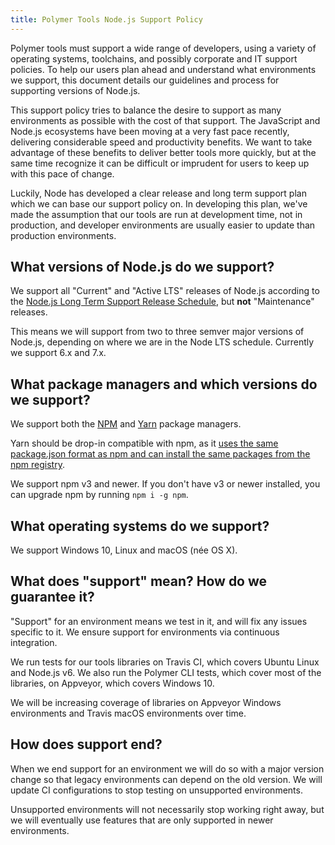 ```yaml
---
title: Polymer Tools Node.js Support Policy
---
```


<!-- toc -->

Polymer tools must support a wide range of developers, using a variety of operating systems, toolchains, and possibly corporate and IT support policies. To help our users plan ahead and understand what environments we support, this document details our guidelines and process for supporting versions of Node.js.

This support policy tries to balance the desire to support as many environments as possible with the cost of that support. The JavaScript and Node.js ecosystems have been moving at a very fast pace recently, delivering considerable speed and productivity benefits. We want to take advantage of these benefits to deliver better tools more quickly, but at the same time recognize it can be difficult or imprudent for users to keep up with this pace of change.

Luckily, Node has developed a clear release and long term support plan which we can base our support policy on. In developing this plan, we've made the assumption that our tools are run at development time, not in production, and developer environments are usually easier to update than production environments.

## What versions of Node.js do we support?

We support all "Current" and "Active LTS" releases of Node.js according to the [Node.js Long Term Support Release Schedule](https://github.com/nodejs/LTS#lts-schedule), but **not** "Maintenance" releases.

This means we will support from two to three semver major versions of Node.js, depending on where we are in the Node LTS schedule. Currently we support 6.x and 7.x.

## What package managers and which versions do we support?

We support both the [NPM](http://www.npmjs.com) and [Yarn](http://yarnpkg.com) package managers.

Yarn should be drop-in compatible with npm, as it [uses the same package.json format as npm and can install the same packages from the npm registry](https://yarnpkg.com/lang/en/docs/migrating-from-npm/). 

We support npm v3 and newer. If you don't have v3 or newer installed, you can upgrade npm by running `npm i -g npm`.

## What operating systems do we support?

We support Windows 10, Linux and macOS (née OS X).

## What does "support" mean? How do we guarantee it?

"Support" for an environment means we test in it, and will fix any issues specific to it. We ensure support for environments via continuous integration.

We run tests for our tools libraries on Travis CI, which covers Ubuntu Linux and Node.js v6. We also run the Polymer CLI tests, which cover most of the libraries, on Appveyor, which covers Windows 10.

We will be increasing coverage of libraries on Appveyor Windows environments and Travis macOS environments over time.

## How does support end?

When we end support for an environment we will do so with a major version change so that legacy environments can depend on the old version. We will update CI configurations to stop testing on unsupported environments.

Unsupported environments will not necessarily stop working right away, but we will eventually use features that are only supported in newer environments.
